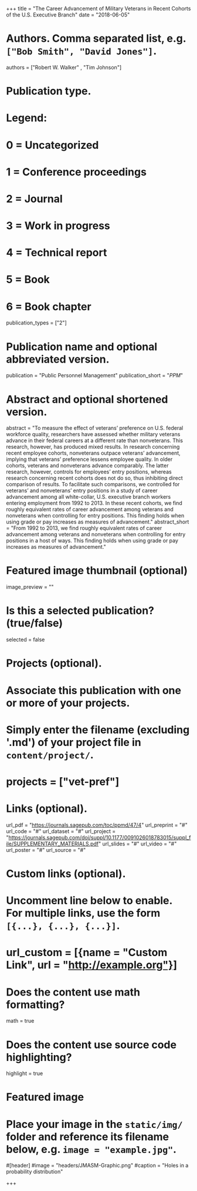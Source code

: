 +++
title = "The Career Advancement of Military Veterans in Recent Cohorts of the U.S. Executive Branch"
date = "2018-06-05"

# Authors. Comma separated list, e.g. `["Bob Smith", "David Jones"]`.
authors = ["Robert W. Walker" , "Tim Johnson"]

# Publication type.
# Legend:
# 0 = Uncategorized
# 1 = Conference proceedings
# 2 = Journal
# 3 = Work in progress
# 4 = Technical report
# 5 = Book
# 6 = Book chapter
publication_types = ["2"]

# Publication name and optional abbreviated version.
publication = "Public Personnel Management"
publication_short = "*PPM*"

# Abstract and optional shortened version.
abstract = "To measure the effect of veterans’ preference on U.S. federal workforce quality, researchers have assessed whether military veterans advance in their federal careers at a different rate than nonveterans. This research, however, has produced mixed results. In research concerning recent employee cohorts, nonveterans outpace veterans’ advancement, implying that veterans’ preference lessens employee quality. In older cohorts, veterans and nonveterans advance comparably. The latter research, however, controls for employees’ entry positions, whereas research concerning recent cohorts does not do so, thus inhibiting direct comparison of results. To facilitate such comparisons, we controlled for veterans’ and nonveterans’ entry positions in a study of career advancement among all white-collar, U.S. executive branch workers entering employment from 1992 to 2013. In these recent cohorts, we find roughly equivalent rates of career advancement among veterans and nonveterans when controlling for entry positions. This finding holds when using grade or pay increases as measures of advancement."
abstract_short = "From 1992 to 2013, we find roughly equivalent rates of career advancement among veterans and nonveterans when controlling for entry positions in a host of ways. This finding holds when using grade or pay increases as measures of advancement."
# Featured image thumbnail (optional)
image_preview = ""

# Is this a selected publication? (true/false)
selected = false

# Projects (optional).
#   Associate this publication with one or more of your projects.
#   Simply enter the filename (excluding '.md') of your project file in `content/project/`.
# projects = ["vet-pref"]

# Links (optional).
url_pdf = "https://journals.sagepub.com/toc/ppmd/47/4"
url_preprint = "#"
url_code = "#"
url_dataset = "#"
url_project = "https://journals.sagepub.com/doi/suppl/10.1177/0091026018783015/suppl_file/SUPPLEMENTARY_MATERIALS.pdf"
url_slides = "#"
url_video = "#"
url_poster = "#"
url_source = "#"

# Custom links (optional).
#   Uncomment line below to enable. For multiple links, use the form `[{...}, {...}, {...}]`.
# url_custom = [{name = "Custom Link", url = "http://example.org"}]

# Does the content use math formatting?
math = true

# Does the content use source code highlighting?
highlight = true

# Featured image
# Place your image in the `static/img/` folder and reference its filename below, e.g. `image = "example.jpg"`.
#[header]
#image = "headers/JMASM-Graphic.png"
#caption = "Holes in a probability distribution"

+++

